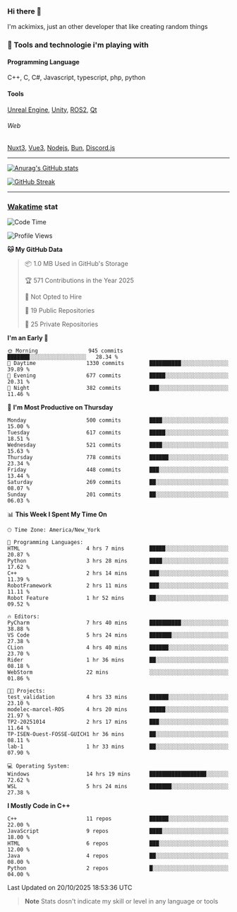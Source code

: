 ### Hi there 👋

I'm ackimixs, just an other developer that like creating random things

### 🧰 Tools and technologie i'm playing with

#### Programming Language
C++, C, C#, Javascript, typescript, php, python

#### Tools
[Unreal Engine](https://www.unrealengine.com), [Unity](https://unity.com/), [ROS2](https://ros.org/), [Qt](https://www.qt.io/)

###### Web
[Nuxt3](https://nuxt.com/), [Vue3](https://vuejs.org/), [Nodejs](https://nodejs.org), [Bun](https://bun.sh/), [Discord.js](https://discord.js.org/)

---

[![Anurag's GitHub stats](https://github-readme-stats.vercel.app/api?username=ackimixs&show_icons=true&theme=github_dark&count_private=true)](https://github.com/anuraghazra/github-readme-stats)

[![GitHub Streak](https://github-readme-streak-stats.herokuapp.com?user=Ackimixs&theme=github-dark-blue&date_format=j%20M%5B%20Y%5D&mode=weekly)](https://git.io/streak-stats)

---
 
 ### [Wakatime](https://wakatime.com/) stat

<!--START_SECTION:waka-->
![Code Time](http://img.shields.io/badge/Code%20Time-1%2C770%20hrs%2033%20mins-blue)

![Profile Views](http://img.shields.io/badge/Profile%20Views-5-blue)

**🐱 My GitHub Data** 

> 📦 1.0 MB Used in GitHub's Storage 
 > 
> 🏆 571 Contributions in the Year 2025
 > 
> 🚫 Not Opted to Hire
 > 
> 📜 19 Public Repositories 
 > 
> 🔑 25 Private Repositories 
 > 
**I'm an Early 🐤** 

```text
🌞 Morning                945 commits         ███████░░░░░░░░░░░░░░░░░░   28.34 % 
🌆 Daytime                1330 commits        ██████████░░░░░░░░░░░░░░░   39.89 % 
🌃 Evening                677 commits         █████░░░░░░░░░░░░░░░░░░░░   20.31 % 
🌙 Night                  382 commits         ███░░░░░░░░░░░░░░░░░░░░░░   11.46 % 
```
📅 **I'm Most Productive on Thursday** 

```text
Monday                   500 commits         ████░░░░░░░░░░░░░░░░░░░░░   15.00 % 
Tuesday                  617 commits         █████░░░░░░░░░░░░░░░░░░░░   18.51 % 
Wednesday                521 commits         ████░░░░░░░░░░░░░░░░░░░░░   15.63 % 
Thursday                 778 commits         ██████░░░░░░░░░░░░░░░░░░░   23.34 % 
Friday                   448 commits         ███░░░░░░░░░░░░░░░░░░░░░░   13.44 % 
Saturday                 269 commits         ██░░░░░░░░░░░░░░░░░░░░░░░   08.07 % 
Sunday                   201 commits         ██░░░░░░░░░░░░░░░░░░░░░░░   06.03 % 
```


📊 **This Week I Spent My Time On** 

```text
🕑︎ Time Zone: America/New_York

💬 Programming Languages: 
HTML                     4 hrs 7 mins        █████░░░░░░░░░░░░░░░░░░░░   20.87 % 
Python                   3 hrs 28 mins       ████░░░░░░░░░░░░░░░░░░░░░   17.62 % 
C++                      2 hrs 14 mins       ███░░░░░░░░░░░░░░░░░░░░░░   11.39 % 
RobotFramework           2 hrs 11 mins       ███░░░░░░░░░░░░░░░░░░░░░░   11.11 % 
Robot Feature            1 hr 52 mins        ██░░░░░░░░░░░░░░░░░░░░░░░   09.52 % 

🔥 Editors: 
PyCharm                  7 hrs 40 mins       ██████████░░░░░░░░░░░░░░░   38.88 % 
VS Code                  5 hrs 24 mins       ███████░░░░░░░░░░░░░░░░░░   27.38 % 
CLion                    4 hrs 40 mins       ██████░░░░░░░░░░░░░░░░░░░   23.70 % 
Rider                    1 hr 36 mins        ██░░░░░░░░░░░░░░░░░░░░░░░   08.18 % 
WebStorm                 22 mins             ░░░░░░░░░░░░░░░░░░░░░░░░░   01.86 % 

🐱‍💻 Projects: 
test_validation          4 hrs 33 mins       ██████░░░░░░░░░░░░░░░░░░░   23.10 % 
modelec-marcel-ROS       4 hrs 20 mins       █████░░░░░░░░░░░░░░░░░░░░   21.97 % 
TP2-20251014             2 hrs 17 mins       ███░░░░░░░░░░░░░░░░░░░░░░   11.64 % 
TP-ISEN-Ouest-FOSSE-GUICH1 hr 36 mins        ██░░░░░░░░░░░░░░░░░░░░░░░   08.11 % 
lab-1                    1 hr 33 mins        ██░░░░░░░░░░░░░░░░░░░░░░░   07.90 % 

💻 Operating System: 
Windows                  14 hrs 19 mins      ██████████████████░░░░░░░   72.62 % 
WSL                      5 hrs 24 mins       ███████░░░░░░░░░░░░░░░░░░   27.38 % 
```

**I Mostly Code in C++** 

```text
C++                      11 repos            ██████░░░░░░░░░░░░░░░░░░░   22.00 % 
JavaScript               9 repos             ████░░░░░░░░░░░░░░░░░░░░░   18.00 % 
HTML                     6 repos             ███░░░░░░░░░░░░░░░░░░░░░░   12.00 % 
Java                     4 repos             ██░░░░░░░░░░░░░░░░░░░░░░░   08.00 % 
Python                   2 repos             █░░░░░░░░░░░░░░░░░░░░░░░░   04.00 % 
```




 Last Updated on 20/10/2025 18:53:36 UTC
<!--END_SECTION:waka-->

> **Note**
> Stats dosn't indicate my skill or level in any language or tools
